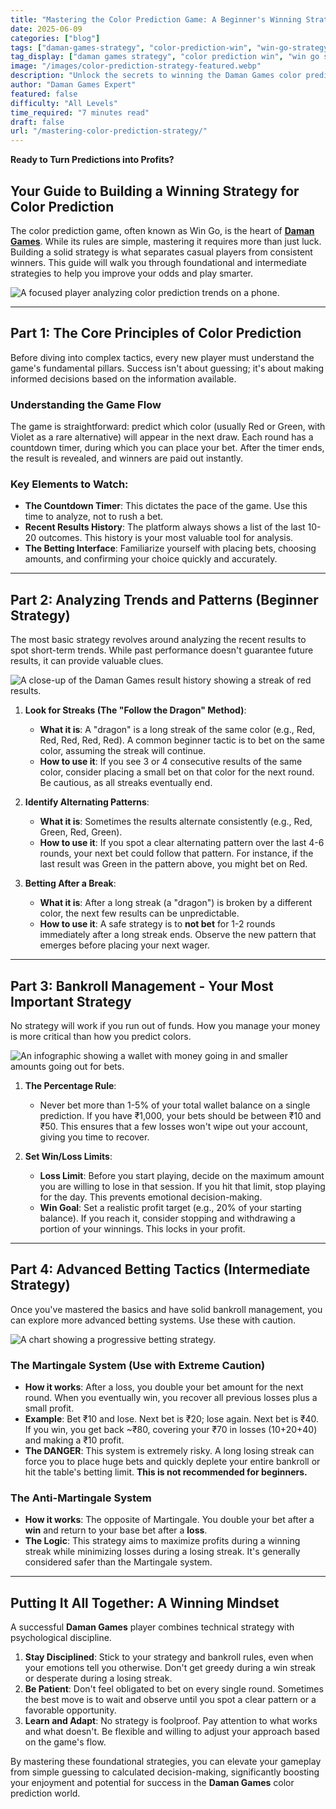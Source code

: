 ```yaml
---
title: "Mastering the Color Prediction Game: A Beginner's Winning Strategy"
date: 2025-06-09
categories: ["blog"]
tags: ["daman-games-strategy", "color-prediction-win", "win-go-strategy", "daman-games-tips", "beginner-strategy-daman"]
tag_display: ["daman games strategy", "color prediction win", "win go strategy", "daman games tips", "beginner strategy daman"]
image: "/images/color-prediction-strategy-featured.webp"
description: "Unlock the secrets to winning the Daman Games color prediction game. This beginner's guide covers essential strategies, from understanding trends and managing funds to advanced betting tactics."
author: "Daman Games Expert"
featured: false
difficulty: "All Levels"
time_required: "7 minutes read"
draft: false
url: "/mastering-color-prediction-strategy/"
---
```


**Ready to Turn Predictions into Profits?**
## Your Guide to Building a Winning Strategy for Color Prediction

The color prediction game, often known as Win Go, is the heart of [**Daman Games**](https://daman-game.world "Daman Games"). While its rules are simple, mastering it requires more than just luck. Building a solid strategy is what separates casual players from consistent winners. This guide will walk you through foundational and intermediate strategies to help you improve your odds and play smarter.

![A focused player analyzing color prediction trends on a phone.](/images/color-prediction-strategy-featured.webp)

---

## Part 1: The Core Principles of Color Prediction

Before diving into complex tactics, every new player must understand the game's fundamental pillars. Success isn't about guessing; it's about making informed decisions based on the information available.

### Understanding the Game Flow
The game is straightforward: predict which color (usually Red or Green, with Violet as a rare alternative) will appear in the next draw. Each round has a countdown timer, during which you can place your bet. After the timer ends, the result is revealed, and winners are paid out instantly.

### Key Elements to Watch:
* **The Countdown Timer**: This dictates the pace of the game. Use this time to analyze, not to rush a bet.
* **Recent Results History**: The platform always shows a list of the last 10-20 outcomes. This history is your most valuable tool for analysis.
* **The Betting Interface**: Familiarize yourself with placing bets, choosing amounts, and confirming your choice quickly and accurately.

---

## Part 2: Analyzing Trends and Patterns (Beginner Strategy)

The most basic strategy revolves around analyzing the recent results to spot short-term trends. While past performance doesn't guarantee future results, it can provide valuable clues.

![A close-up of the Daman Games result history showing a streak of red results.](/images/color-prediction-trends.webp)

1.  **Look for Streaks (The "Follow the Dragon" Method)**:
    * **What it is**: A "dragon" is a long streak of the same color (e.g., Red, Red, Red, Red, Red). A common beginner tactic is to bet on the same color, assuming the streak will continue.
    * **How to use it**: If you see 3 or 4 consecutive results of the same color, consider placing a small bet on that color for the next round. Be cautious, as all streaks eventually end.

2.  **Identify Alternating Patterns**:
    * **What it is**: Sometimes the results alternate consistently (e.g., Red, Green, Red, Green).
    * **How to use it**: If you spot a clear alternating pattern over the last 4-6 rounds, your next bet could follow that pattern. For instance, if the last result was Green in the pattern above, you might bet on Red.

3.  **Betting After a Break**:
    * **What it is**: After a long streak (a "dragon") is broken by a different color, the next few results can be unpredictable.
    * **How to use it**: A safe strategy is to **not bet** for 1-2 rounds immediately after a long streak ends. Observe the new pattern that emerges before placing your next wager.

---

## Part 3: Bankroll Management - Your Most Important Strategy

No strategy will work if you run out of funds. How you manage your money is more critical than how you predict colors.

![An infographic showing a wallet with money going in and smaller amounts going out for bets.](/images/daman-games-bankroll-management.webp)

1.  **The Percentage Rule**:
    * Never bet more than 1-5% of your total wallet balance on a single prediction. If you have ₹1,000, your bets should be between ₹10 and ₹50. This ensures that a few losses won't wipe out your account, giving you time to recover.

2.  **Set Win/Loss Limits**:
    * **Loss Limit**: Before you start playing, decide on the maximum amount you are willing to lose in that session. If you hit that limit, stop playing for the day. This prevents emotional decision-making.
    * **Win Goal**: Set a realistic profit target (e.g., 20% of your starting balance). If you reach it, consider stopping and withdrawing a portion of your winnings. This locks in your profit.

---

## Part 4: Advanced Betting Tactics (Intermediate Strategy)

Once you've mastered the basics and have solid bankroll management, you can explore more advanced betting systems. Use these with caution.

![A chart showing a progressive betting strategy.](/images/daman-games-betting-chart.webp)

### The Martingale System (Use with Extreme Caution)
* **How it works**: After a loss, you double your bet amount for the next round. When you eventually win, you recover all previous losses plus a small profit.
* **Example**: Bet ₹10 and lose. Next bet is ₹20; lose again. Next bet is ₹40. If you win, you get back ~₹80, covering your ₹70 in losses (10+20+40) and making a ₹10 profit.
* **The DANGER**: This system is extremely risky. A long losing streak can force you to place huge bets and quickly deplete your entire bankroll or hit the table's betting limit. **This is not recommended for beginners.**

### The Anti-Martingale System
* **How it works**: The opposite of Martingale. You double your bet after a **win** and return to your base bet after a **loss**.
* **The Logic**: This strategy aims to maximize profits during a winning streak while minimizing losses during a losing streak. It's generally considered safer than the Martingale system.

---

## Putting It All Together: A Winning Mindset

A successful **Daman Games** player combines technical strategy with psychological discipline.

1.  **Stay Disciplined**: Stick to your strategy and bankroll rules, even when your emotions tell you otherwise. Don't get greedy during a win streak or desperate during a losing streak.
2.  **Be Patient**: Don't feel obligated to bet on every single round. Sometimes the best move is to wait and observe until you spot a clear pattern or a favorable opportunity.
3.  **Learn and Adapt**: No strategy is foolproof. Pay attention to what works and what doesn't. Be flexible and willing to adjust your approach based on the game's flow.

By mastering these foundational strategies, you can elevate your gameplay from simple guessing to calculated decision-making, significantly boosting your enjoyment and potential for success in the **Daman Games** color prediction world.